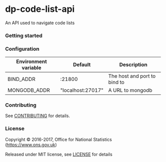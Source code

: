 dp-code-list-api
================

An API used to navigate code lists

### Getting started
      
### Configuration
    
| Environment variable | Default                                   | Description
| -------------------- | ----------------------------------------- | -----------
| BIND_ADDR            | :21800                                    | The host and port to bind to
| MONGODB_ADDR | "localhost:27017"                         | A URL to mongodb
    
### Contributing
    
See [CONTRIBUTING](CONTRIBUTING.md) for details.
    
### License
    
Copyright © 2016-2017, Office for National Statistics (https://www.ons.gov.uk)
    
Released under MIT license, see [LICENSE](LICENSE.md) for details
